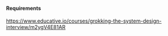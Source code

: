#### Requirements
https://www.educative.io/courses/grokking-the-system-design-interview/m2ygV4E81AR
